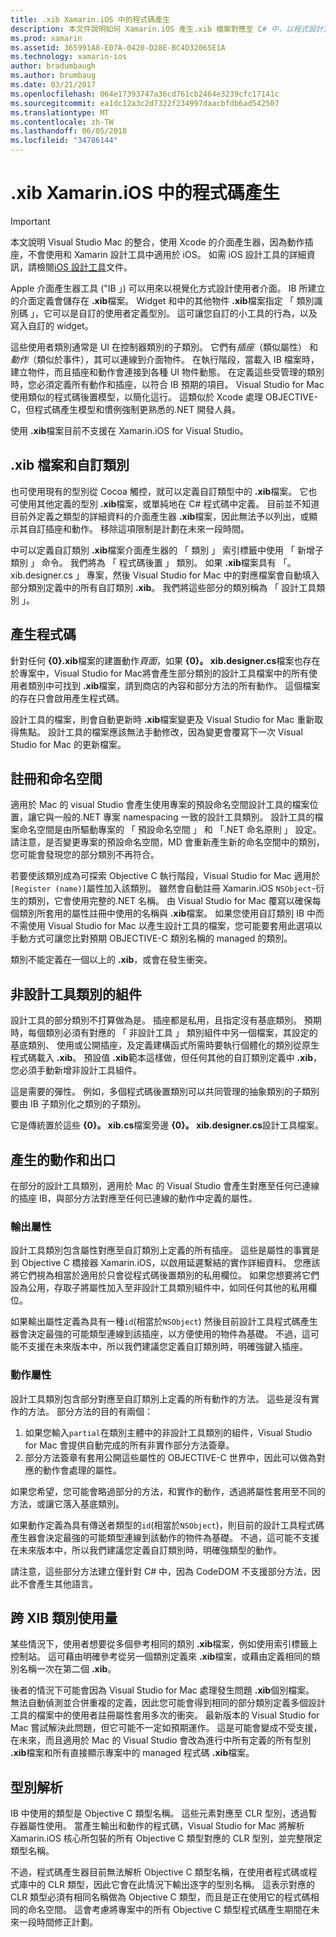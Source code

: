 ```yaml
---
title: .xib Xamarin.iOS 中的程式碼產生
description: 本文件說明如何 Xamarin.iOS 產生.xib 檔案對應至 C# 中，以程式設計方式將視覺控制項設定為可存取的程式碼。
ms.prod: xamarin
ms.assetid: 365991A8-E07A-0420-D28E-BC4D32065E1A
ms.technology: xamarin-ios
author: bradumbaugh
ms.author: brumbaug
ms.date: 03/21/2017
ms.openlocfilehash: 064e17393747a36cd761cb2464e3239cfc17141c
ms.sourcegitcommit: ea1dc12a3c2d7322f234997daacbfdb6ad542507
ms.translationtype: MT
ms.contentlocale: zh-TW
ms.lasthandoff: 06/05/2018
ms.locfileid: "34786144"
---
```

# <a name="xib-code-generation-in-xamarinios"></a>.xib Xamarin.iOS 中的程式碼產生

> [!IMPORTANT]
>  本文說明 Visual Studio Mac 的整合，使用 Xcode 的介面產生器，因為動作插座，不會使用和 Xamarin 設計工具中適用於 iOS。 如需 iOS 設計工具的詳細資訊，請檢閱[iOS 設計工具](~/ios/user-interface/designer/index.md)文件。

Apple 介面產生器工具 ("IB 」) 可以用來以視覺化方式設計使用者介面。 IB 所建立的介面定義會儲存在 **.xib**檔案。 Widget 和中的其他物件 **.xib**檔案指定 「 類別識別碼 」，它可以是自訂的使用者定義型別。 這可讓您自訂的小工具的行為，以及寫入自訂的 widget。

這些使用者類別通常是 UI 在控制器類別的子類別。 它們有*插座*（類似屬性） 和*動作*（類似於事件），其可以連線到介面物件。 在執行階段，當載入 IB 檔案時，建立物件，而且插座和動作會連接到各種 UI 物件動態。 在定義這些受管理的類別時，您必須定義所有動作和插座，以符合 IB 預期的項目。 Visual Studio for Mac 使用類似的程式碼後置模型，以簡化這行。 這類似於 Xcode 處理 OBJECTIVE-C，但程式碼產生模型和慣例強制更熟悉的.NET 開發人員。

使用 **.xib**檔案目前不支援在 Xamarin.iOS for Visual Studio。

## <a name="xib-files-and-custom-classes"></a>.xib 檔案和自訂類別

也可使用現有的型別從 Cocoa 觸控，就可以定義自訂類型中的 **.xib**檔案。 它也可使用其他定義的型別 **.xib**檔案，或單純地在 C# 程式碼中定義。 目前並不知道目前外定義之類型的詳細資料的介面產生器 **.xib**檔案，因此無法予以列出，或顯示其自訂插座和動作。 移除這項限制是計劃在未來一段時間。

中可以定義自訂類別 **.xib**檔案介面產生器的 「 類別 」 索引標籤中使用 「 新增子類別 」 命令。 我們將為 「 程式碼後置 」 類別。 如果 **.xib**檔案具有 「。 xib.designer.cs 」 專案，然後 Visual Studio for Mac 中的對應檔案會自動填入部分類別定義中的所有自訂類別 **.xib**。 我們將這些部分的類別稱為 「 設計工具類別 」。

## <a name="generating-code"></a>產生程式碼

針對任何 **{0}.xib**檔案的建置動作*頁面*，如果 **{0}。 xib.designer.cs**檔案也存在於專案中，Visual Studio for Mac將會產生部分類別的設計工具檔案中的所有使用者類別中可找到 **.xib**檔案，請到商店的內容和部分方法的所有動作。 這個檔案的存在只會啟用產生程式碼。

設計工具的檔案，則會自動更新時 **.xib**檔案變更及 Visual Studio for Mac 重新取得焦點。 設計工具的檔案應該無法手動修改，因為變更會覆寫下一次 Visual Studio for Mac 的更新檔案。

## <a name="registration-and-namespaces"></a>註冊和命名空間

適用於 Mac 的 visual Studio 會產生使用專案的預設命名空間設計工具的檔案位置，讓它與一般的.NET 專案 namespacing 一致的設計工具類別。 設計工具的檔案命名空間是由所驅動專案的 「 預設命名空間 」 和 「.NET 命名原則 」 設定。 請注意，是否變更專案的預設命名空間，MD 會重新產生新的命名空間中的類別，您可能會發現您的部分類別不再符合。

若要使該類別成為可探索 Objective C 執行階段，Visual Studio for Mac 適用於`[Register (name)]`屬性加入該類別。 雖然會自動註冊 Xamarin.iOS `NSObject`-衍生的類別，它會使用完整的.NET 名稱。 由 Visual Studio for Mac 覆寫以確保每個類別所套用的屬性註冊中使用的名稱與 **.xib**檔案。 如果您使用自訂類別 IB 中而不需使用 Visual Studio for Mac 以產生設計工具的檔案，您可能要套用此選項以手動方式可讓您比對預期 OBJECTIVE-C 類別名稱的 managed 的類別。

類別不能定義在一個以上的 **.xib**，或會在發生衝突。

## <a name="non-designer-class-parts"></a>非設計工具類別的組件

設計工具的部分類別不打算做為是。 插座都是私用，且指定沒有基底類別。 預期時，每個類別必須有對應的 「 非設計工具 」 類別組件中另一個檔案，其設定的基底類別、 使用或公開插座，及定義建構函式所需時要執行個體化的類別從原生程式碼載入 **.xib**。 預設值 **.xib**範本這樣做，但任何其他的自訂類別定義中 **.xib**，您必須手動新增非設計工具組件。

這是需要的彈性。 例如，多個程式碼後置類別可以共同管理的抽象類別的子類別要由 IB 子類別化之類別的子類別。

它是傳統置於這些 **{0}。 xib.cs**檔案旁邊 **{0}。 xib.designer.cs**設計工具檔案。

<a name="generated" />

## <a name="generated-actions-and-outlets"></a>產生的動作和出口

在部分的設計工具類別，適用於 Mac 的 Visual Studio 會產生對應至任何已連線的插座 IB，與部分方法對應至任何已連線的動作中定義的屬性。

### <a name="outlet-properties"></a>輸出屬性

設計工具類別包含屬性對應至自訂類別上定義的所有插座。 這些是屬性的事實是到 Objective C 橋接器 Xamarin.iOS，以啟用延遲繫結的實作詳細資料。 您應該將它們視為相當於適用於只會從程式碼後置類別的私用欄位。 如果您想要將它們設為公用，存取子將屬性加入至非設計工具類別組件中，如同任何其他的私用欄位。

如果輸出屬性定義為具有一種`id`(相當於`NSObject`) 然後目前設計工具程式碼產生器會決定最強的可能類型連線到該插座，以方便使用的物件為基礎。
不過，這可能不支援在未來版本中，所以我們建議您定義自訂類別時，明確強鍵入插座。

### <a name="action-properties"></a>動作屬性

設計工具類別包含部分對應至自訂類別上定義的所有動作的方法。 這些是沒有實作的方法。 部分方法的目的有兩個：

1.  如果您輸入`partial`在類別主體中的非設計工具類別的組件，Visual Studio for Mac 會提供自動完成的所有非實作部分方法簽章。
2.  部分方法簽章有套用公開這些屬性的 OBJECTIVE-C 世界中，因此可以做為對應的動作會處理的屬性。


如果您希望，您可能會略過部分的方法，和實作的動作，透過將屬性套用至不同的方法，或讓它落入基底類別。

如果動作定義為具有傳送者類型的`id`(相當於`NSObject`)，則目前的設計工具程式碼產生器會決定最強的可能類型連線到該動作的物件為基礎。 不過，這可能不支援在未來版本中，所以我們建議您定義自訂類別時，明確強類型的動作。

請注意，這些部分方法建立僅針對 C# 中，因為 CodeDOM 不支援部分方法，因此不會產生其他語言。

## <a name="cross-xib-class-usage"></a>跨 XIB 類別使用量

某些情況下，使用者想要從多個參考相同的類別 **.xib**檔案，例如使用索引標籤上控制站。 這可藉由明確參考從另一個類別定義來 **.xib**檔案，或藉由定義相同的類別名稱一次在第二個 **.xib**。

後者的情況下可能會因為 Visual Studio for Mac 處理發生問題 **.xib**個別檔案。 無法自動偵測並合併重複的定義，因此您可能會得到相同的部分類別定義多個設計工具的檔案中的使用者註冊屬性套用多次的衝突。 最新版本的 Visual Studio for Mac 嘗試解決此問題，但它可能不一定如預期運作。 這是可能會變成不受支援，在未來，而且適用於 Mac 的 Visual Studio 會改為進行中所有定義的所有型別 **.xib**檔案和所有直接顯示專案中的 managed 程式碼 **.xib**檔案。

## <a name="type-resolution"></a>型別解析

IB 中使用的類型是 Objective C 類型名稱。 這些元素對應至 CLR 型別，透過暫存器屬性使用。 當產生輸出和動作的程式碼，Visual Studio for Mac 將解析 Xamarin.iOS 核心所包裝的所有 Objective C 類型對應的 CLR 型別，並完整限定類型名稱。

不過，程式碼產生器目前無法解析 Objective C 類型名稱，在使用者程式碼或程式庫中的 CLR 類型，因此它會在此情況下輸出逐字的型別名稱。 這表示對應的 CLR 類型必須有相同名稱做為 Objective C 類型，而且是正在使用它的程式碼相同的命名空間。 這會考慮將專案中的所有 Objective C 類型程式碼產生期間在未來一段時間修正計劃。
